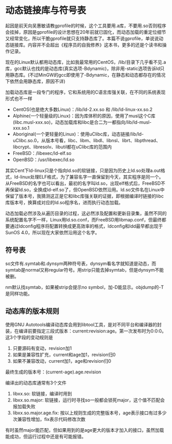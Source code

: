 # 动态链接库与符号表

起因是前天向吴惠敏请教gprofile的时候，这个工具要用.a库，不要用.so否则程序会挂掉，原因是gprofile的设计思想在20年前就已固化，而动态加载的重定位细节又经常变化，所以干脆gprofile就只支持静态库了。本篇不说gprofile，单说说动态链接库。内容并不会超出《程序员的自我修养》这本书，更多的还是个读书和操作记录。

现在的Linux默认都用动态库，比如我最常用的CentOS，/lib/目录下几乎看不见.a库，gcc默认也找的是动态库(真实选项-Bdynamic)，除非用-static选项告诉ld只用静态库。(不过MinGW的gcc即使用了-Bdynamic，在静态和动态都存在的情况下依然会用静态库，原因不详)

加载动态库是一段专门的程序，它和系统用的C语言库强关联，在不同的系统表现形式也不一样

* CentOS(也是绝大多数Linux)：/lib/ld-2.xx.so 和 /lib/ld-linux-xx.so.2
* Alphine(一个轻量级的Linux)：因为库体积的原因，使用了musl这个C库(libc.musl-xxx.so)，动态加载库和libc是合二为一都指向/lib/ld-musl-xxx.so.1
* Aboriginal(一个更轻量的Linux)：使用uClibc库，动态链接/lib/ld-uClibc.so.0，从版本号看，libc、libm、libdl、libnsl、librt、libpthread、libcrypt、libresolv、libutil都在uClibc库的范围内
* FreeBSD：/libexec/ld-elf.so
* OpenBSD：/usr/libexec/ld.so

其实Cent下ld-linux只是个指向ld.so的软链接，只是因为历史上ld.so处理a.out格式，ld-linux处理ELF格式，为了兼容名字一直保留到今天，其实程序是同一个。从FreeBSD的名字也可以看出，最初的名字叫ld.so，出现elf格式后，FreeBSD不再保留ld.so，全换成ld-elf.so了，但OpenBSD依然沿用。ld.so文件名在Linux中保留了版本号，我猜测这正是它和libc库强关联的证据，即根据编译时链接的libc库版本号，换算成对应的ld.so程序名，进而执行动态加载。

动态加载必然涉及从遍历目录的过程，这必然涉及配置和更新目录集，虽然不同的系统配置名字不一样，Linux用ld.so.conf，而FreeBSD用libmap.conf，但最终都要通过ldconfig程序将配置转换成更高效率的格式，ldconfig和ldd最早都出现于SunOS 4.0，所以现在大家依然沿用这个名字。

## 符号表

so文件有.symtab和.dynsym两种符号表，dynsym看名字就知道是动态，而symtab是normal又称regular符号。用strip只能去掉symtab，但是dynsym不能被删。

nm默认找symtab，如果被strip会提示no symbol，加-D能显示。objdump的-T是同样功能。

## 动态库的版本规则

使用GNU Autotools编译动态库会用到libtool工具，是对不同平台和编译器的封装，在编译前要指定三段式版本：current:revision:age。第一次发布时为0:0:0。这3个字段的变动规则是

1. 只要源码有变动，revision加1
2. 如果是兼容性扩充，current和age加1，revision归0
3. 如果不兼容改动，current加1，age和revision归0

最终生成的版本号：(current-age).age.revision

编译出的动态库通常有3个文件

1. libxx.so: 软链接，编译时用到
2. libxx.so.major: 软链接，运行时寻找so一般都会锁死major，这个值不匹配会报加载失败
3. libxx.so.major.age.fix: 按以上规则生成的完整版本号，age表示接口有过多少次兼容性增加，fix表示代码修改次数

有时虽然major能匹配，但如果用到的是age更大的版本才加入的接口，虽然加载能成功，但运行过程中还是有可能报错。
